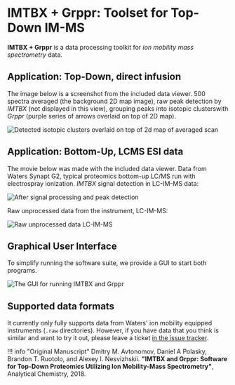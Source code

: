 # IMTBX + Grppr: Toolset for Top-Down IM-MS

**IMTBX + Grppr** is a data processing toolkit for *ion mobility mass
spectrometry* data.  

## Application: Top-Down, direct infusion
The image below is a screenshot from the included data viewer. 500 spectra
averaged (the background 2D map image), raw peak detection by *IMTBX* (not
displayed in this view), grouping peaks into isotopic clusterswith *Grppr*
(purple series of arrows overlaid on top of 2D map).

![Detected isotopic clusters overlaid on top of 2d map of averaged scan](/img/grppr-isotopic-clusters-in-viewer.png)

## Application: Bottom-Up, LCMS ESI data
The movie below was made with the included data viewer.
Data from Waters Synapt G2, typical proteomics bottom-up LC/MS run with
electrospray ionization. *IMTBX* signal detection in LC-IM-MS data:

![After signal processing and peak detection](/img/with-filter-peaks.gif)

Raw unprocessed data from the instrument, LC-IM-MS:  

![Raw unprocessed data LC-IM-MS](/img/without-filter.gif)

## Graphical User Interface
To simplify running the software suite, we provide a GUI to start both
programs.

![The GUI for running IMTBX and Grppr](/img/imtbx-grppr-gui.png)

## Supported data formats
It currently only fully supports data from Waters' ion mobility equipped
instruments (`.raw` directories). However, if you have data that you think
is similar and want to try it out, please leave a ticket
[in the issue tracker](https://github.com/chhh/IMTBX/issues).


!!! info "Original Manuscript"
    Dmitry M. Avtonomov, Daniel A Polasky, Brandon T. Ruotolo, and Alexey I.
    Nesvizhskii. **"IMTBX and Grppr: Software for Top-Down Proteomics Utilizing Ion
    Mobility-Mass Spectrometry"**, Analytical Chemistry, 2018.    
